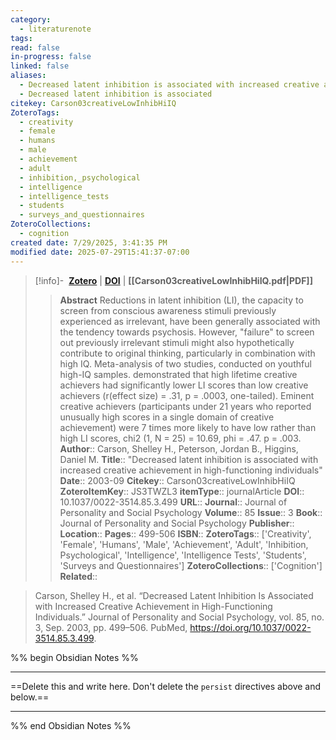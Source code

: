 ```yaml
---
category:
  - literaturenote
tags: 
read: false
in-progress: false
linked: false
aliases:
  - Decreased latent inhibition is associated with increased creative achievement in high-functioning individuals
  - Decreased latent inhibition is associated
citekey: Carson03creativeLowInhibHiIQ
ZoteroTags:
  - creativity
  - female
  - humans
  - male
  - achievement
  - adult
  - inhibition,_psychological
  - intelligence
  - intelligence_tests
  - students
  - surveys_and_questionnaires
ZoteroCollections:
  - cognition
created date: 7/29/2025, 3:41:35 PM
modified date: 2025-07-29T15:41:37-07:00
---
```


> [!info]- &nbsp;[**Zotero**](zotero://select/library/items/JS3TWZL3)  | [**DOI**](https://doi.org/10.1037/0022-3514.85.3.499) | **[[Carson03creativeLowInhibHiIQ.pdf|PDF]]**
>> **Abstract**
> Reductions in latent inhibition (LI), the capacity to screen from conscious awareness stimuli previously experienced as irrelevant, have been generally associated with the tendency towards psychosis. However, "failure" to screen out previously irrelevant stimuli might also hypothetically contribute to original thinking, particularly in combination with high IQ. Meta-analysis of two studies, conducted on youthful high-IQ samples. demonstrated that high lifetime creative achievers had significantly lower LI scores than low creative achievers (r(effect size) = .31, p = .0003, one-tailed). Eminent creative achievers (participants under 21 years who reported unusually high scores in a single domain of creative achievement) were 7 times more likely to have low rather than high LI scores, chi2 (1, N = 25) = 10.69, phi = .47. p = .003.
> > **Author**:: Carson, Shelley H.,  Peterson, Jordan B.,  Higgins, Daniel M.
> **Title**:: "Decreased latent inhibition is associated with increased creative achievement in high-functioning individuals"
> **Date**:: 2003-09
> **Citekey**:: Carson03creativeLowInhibHiIQ
> **ZoteroItemKey**:: JS3TWZL3
> **itemType**:: journalArticle
> **DOI**:: 10.1037/0022-3514.85.3.499
> **URL**:: 
> **Journal**:: Journal of Personality and Social Psychology
> **Volume**:: 85
> **Issue**:: 3
> **Book**:: Journal of Personality and Social Psychology
> **Publisher**:: 
> **Location**:: 
> **Pages**:: 499-506
> **ISBN**:: 
> **ZoteroTags**:: ['Creativity', 'Female', 'Humans', 'Male', 'Achievement', 'Adult', 'Inhibition, Psychological', 'Intelligence', 'Intelligence Tests', 'Students', 'Surveys and Questionnaires']
> **ZoteroCollections**:: ['Cognition']
> **Related**::

>  Carson, Shelley H., et al. “Decreased Latent Inhibition Is Associated with Increased Creative Achievement in High-Functioning Individuals.” Journal of Personality and Social Psychology, vol. 85, no. 3, Sep. 2003, pp. 499–506. PubMed, https://doi.org/10.1037/0022-3514.85.3.499.

%% begin Obsidian Notes %%
___
==Delete this and write here. Don't delete the `persist` directives above and below.==
___
%% end Obsidian Notes %%
